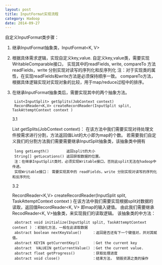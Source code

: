 ```yaml
---
layout: post
title: InputFormat实现流程
category: Hadoop
date: 2014-09-27
---
```

自定义InputFormat类步骤：

1. 继承InputFormat抽象类，InputFormat<K, V>

2. 根据具体需求逻辑，实现自定义key,value.
自定义key,value类，需要实现WritableComparable接口，
实现其中的readFields, write, compareTo 方法
readFields，write 分别实现对读写的序列化和反序列化
注：对于实现类的属性，在实现readFields和write方法是必须保持顺序一致。
compareTo方法，根据具体逻辑实现对实现对象的比较，用于map/reduce过程中的排序。

3. 在继承InputFormat抽象类后，需要实现其中的两个抽象方法。

		List<InputSplit> getSplits(JobContext context)
		RecordReader<K,V> createRecordReader(InputSplit split, TaskAttemptContext context )
	3.1

	List<InputSplit> getSplits(JobContext context)：
	在该方法中我们需要实现对待处理文件按需求进行分割，方法返回值List的大小即为map的个数。
	若需要我们自定义我们的分割方法我们需要需要继承InputSplit抽象类，该抽象类中拥有

		long getLength()        返回split的大小
		String[] getLocations() 返回获取数据的位置。
		注：在继承InputSplit类时，必须实现Writable接口，否则此split无法在hadoop中传递。
		实现Writable接口： 需要实现其中的 readFields，write 分别实现对读写的序列化和反序列化

	3.2

	RecordReader<K,V> createRecordReader(InputSplit split, TaskAttemptContext context )
	在该方法中我们需要实现根据split对数据的读取，返回值RecordReader<K, V> 即map的输入键值。
	由此我们需要继承RecodReader<K, V>抽象类，来实现我们的读取逻辑。
	该抽象类的中方法：

		abstract void initialize(InputSplit split, TaskAttemptContext context ) ：初始化方法，一般在此读取数据
		abstract boolean nextKeyValue()     ：返回是否还有下一个键值对，并对其赋值。
		abstract KEYIN getCurrentKey()      ：Get the current key
		abstract  VALUEIN getCurrentValue() ：Get the current value.
		abstract float getProgress()        ：获取处理进度
		abstract void close()               ：结束方法， 销毁资源之类的操作